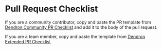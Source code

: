 
# Pull Request Checklist

If you are a community contributor, copy and paste the PR template from [Dendron Community PR Checklist](https://gist.githubusercontent.com/kevinslin/5d1a6663638259e7dbd33b01975cc00f/raw/cc83a1b3e3cb1fd1aefe9650c6af08b3836eebe7/dev.process.review.checklist.first-time.export.md) and add it to the body of the pull request. 

If you are a team member, copy and paste the template from [Dendron Extended PR Checklist](https://gist.githubusercontent.com/kevinslin/dfc7a101f21c58478216aa0d70256bc2/raw/715c531efb020a526e40ed20b4cf922194b429b5/dev.process.review.checklist.extended.export.md)